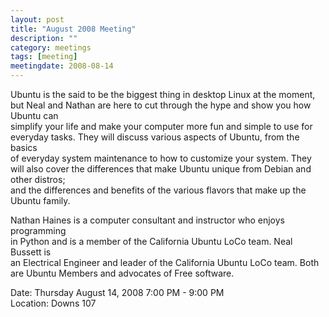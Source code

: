 ```yaml
---
layout: post
title: "August 2008 Meeting"
description: ""
category: meetings
tags: [meeting]
meetingdate: 2008-08-14
---
```


Ubuntu is the said to be the biggest thing in desktop Linux at the moment, but 
Neal and Nathan are here to cut through the hype and show you how Ubuntu can   
simplify your life and make your computer more fun and simple to use for       
everyday tasks. They will discuss various aspects of Ubuntu, from the basics   
of everyday system maintenance to how to customize your system. They will also 
cover the differences that make Ubuntu unique from Debian and other distros;   
and the differences and benefits of the various flavors that make up the       
Ubuntu family.                                                                 
                                                                             
Nathan Haines is a computer consultant and instructor who enjoys programming   
in Python and is a member of the California Ubuntu LoCo team. Neal Bussett is  
an Electrical Engineer and leader of the California Ubuntu LoCo team. Both are 
Ubuntu Members and advocates of Free software.                                 
                                                                             
Date: Thursday August 14, 2008 7:00 PM - 9:00 PM                                 
Location: Downs 107                                         
